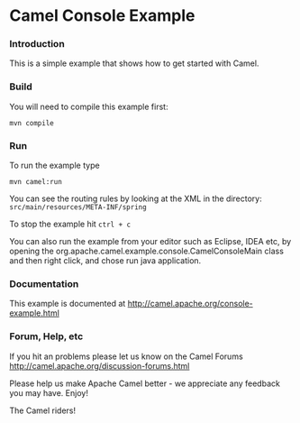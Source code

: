 # Camel Console Example

### Introduction

This is a simple example that shows how to get started with Camel.

### Build

You will need to compile this example first:
  
	mvn compile

### Run

To run the example type
  
	mvn camel:run
You can see the routing rules by looking at the XML in the directory:
  `src/main/resources/META-INF/spring`

To stop the example hit `ctrl + c`

You can also run the example from your editor such as Eclipse, IDEA etc,
by opening the org.apache.camel.example.console.CamelConsoleMain class
and then right click, and chose run java application.

### Documentation

This example is documented at <http://camel.apache.org/console-example.html>

### Forum, Help, etc 

If you hit an problems please let us know on the Camel Forums
   <http://camel.apache.org/discussion-forums.html>

Please help us make Apache Camel better - we appreciate any feedback you may
have.  Enjoy!


The Camel riders!
